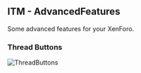 ## ITM - AdvancedFeatures
Some advanced features for your XenForo.

### Thread Buttons

![ThreadButtons](https://maxcdn.it-maku.com/af/threadButtons.png)
